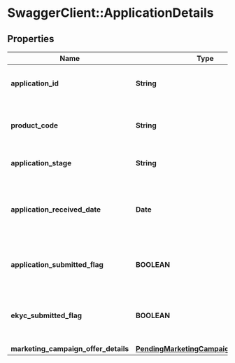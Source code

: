 # SwaggerClient::ApplicationDetails

## Properties
Name | Type | Description | Notes
------------ | ------------- | ------------- | -------------
**application_id** | **String** | Unique identifier for the application. | 
**product_code** | **String** | A unique code that identifies the product. | [optional] 
**application_stage** | **String** | Application Stage of an Application | 
**application_received_date** | **Date** | Application Received Date in ISO 8601 date format YYYY-MM-DD | [optional] 
**application_submitted_flag** | **BOOLEAN** | Flag to indicate if application is already submitted | [optional] 
**ekyc_submitted_flag** | **BOOLEAN** | Flag to indicate if eKYC request is already submitted | [optional] 
**marketing_campaign_offer_details** | [**PendingMarketingCampaignOfferDetails**](PendingMarketingCampaignOfferDetails.md) |  | [optional] 

